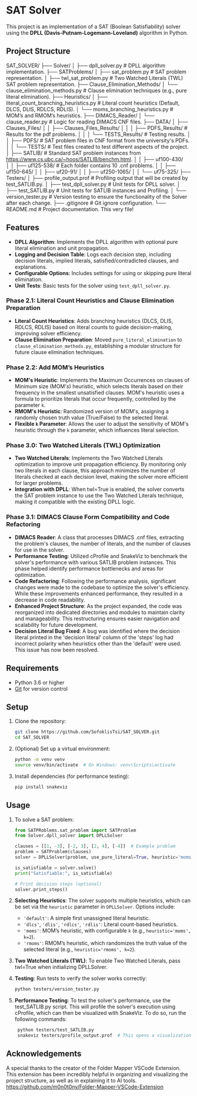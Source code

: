 # SAT Solver

This project is an implementation of a SAT (Boolean Satisfiability) solver using the **DPLL (Davis-Putnam-Logemann-Loveland)** algorithm in Python.

## Project Structure

SAT_SOLVER/
├── Solver/
│   ├── dpll_solver.py                # DPLL algorithm implementation.
├── SATProblems/
│   ├── sat_problem.py                # SAT problem representation.
│   ├── twl_sat_problem.py            # Two Watched Literals (TWL) SAT problem representation.
├── Clause_Elimination_Methods/
│   └── clause_elimination_methods.py  # Clause elimination techniques (e.g., pure literal elimination).
├── Heuristics/
│   ├── literal_count_branching_heuristics.py  # Literal count heuristics (Default, DLCS, DLIS, RDLCS, RDLIS).
│   └── moms_branching_heuristics.py           # MOM’s and RMOM’s heuristics.
├── DIMACS_Reader/
│   └── clause_reader.py             # Logic for reading DIMACS CNF files.
├── DATA/
│   ├── Clauses_Files/
│   │   ├── Clauses_Files_Results/
│   │   │   ├── PDFS_Results/       # Results for the pdf problems.
│   │   │   └── TESTS_Results/      # Testing results.
│   │   ├── PDFS/                   # SAT problem files in CNF format from the university's PDFs.
│   │   └── TESTS/                  # Test files created to test different aspects of the project.
│   ├── SATLIB/                     # Standard SAT problem instances from https://www.cs.ubc.ca/~hoos/SATLIB/benchm.html.
│   │   ├── uf100-430/              
│   │   ├── uf125-538/              # Each folder contains 10 .cnf problems.
│   │   ├── uf150-645/
│   │   ├── uf20-91/
│   │   ├── uf250-1065/
│   │   └── uf75-325/
├── Testers/
│   ├── profile_output.prof          # Profiling output that will be created by test_SATLIB.py.
│   ├── test_dpll_solver.py          # Unit tests for DPLL solver.
│   ├── test_SATLIB.py               # Unit tests for SATLIB instances and Profiling.
│   └── version_tester.py            # Version testing to ensure the functionality of the Solver after each change.
├── .gitignore                       # Git ignore configuration.
└── README.md                        # Project documentation. This very file!


## Features

- **DPLL Algorithm**: Implements the DPLL algorithm with optional pure literal elimination and unit propagation.
- **Logging and Decision Table**: Logs each decision step, including decision literals, implied literals, satisfied/contradicted clauses, and explanations.
- **Configurable Options**: Includes settings for using or skipping pure literal elimination.
- **Unit Tests**: Basic tests for the solver using `test_dpll_solver.py`.

### Phase 2.1: Literal Count Heuristics and Clause Elimination Preparation

- **Literal Count Heuristics**: Adds branching heuristics (DLCS, DLIS, RDLCS, RDLIS) based on literal counts to guide decision-making, improving solver efficiency.
- **Clause Elimination Preparation**: Moved `pure_literal_elimination` to `clause_elimination_methods.py`, establishing a modular structure for future clause elimination techniques.

### Phase 2.2: Add MOM’s Heuristics

- **MOM's Heuristic**: Implements the Maximum Occurrences on clauses of Minimum size (MOM's) heuristic, which selects literals based on their frequency in the smallest unsatisfied clauses. MOM's heuristic uses a formula to prioritize literals that occur frequently, controlled by the parameter `k`.
- **RMOM's Heuristic**: Randomized version of MOM's, assigning a randomly chosen truth value (True/False) to the selected literal.
- **Flexible `k` Parameter**: Allows the user to adjust the sensitivity of MOM's heuristic through the `k` parameter, which influences literal selection. 

### Phase 3.0: Two Watched Literals (TWL) Optimization

- **Two Watched Literals**: Implements the Two Watched Literals optimization to improve unit propagation efficiency. By monitoring only two literals in each clause, this approach minimizes the number of literals checked at each decision level, making the solver more efficient for larger problems.
- **Integration with DPLL**: When twl=True is enabled, the solver converts the SAT problem instance to use the Two Watched Literals technique, making it compatible with the existing DPLL logic.

### Phase 3.1: DIMACS Clause Form Compatibility and Code Refactoring

- **DIMACS Reader**: A class that processes DIMACS .cnf files, extracting the problem's clauses, the number of literals, and the number of clauses for use in the solver.
- **Performance Testing**: Utilized cProfile and SnakeViz to benchmark the solver's performance with various SATLIB problem instances. This phase helped identify performance bottlenecks and areas for optimization.
- **Code Refactoring**: Following the performance analysis, significant changes were made to the codebase to optimize the solver's efficiency. While these improvements enhanced performance, they resulted in a decrease in code readability. 
- **Enhanced Project Structure**: As the project expanded, the code was reorganized into dedicated directories and modules to maintain clarity and manageability. This restructuring ensures easier navigation and scalability for future development.
- **Decision Literal Bug Fixed**: A bug was identified where the decision literal printed in the 'decision literal' column of the 'steps' log had incorrect polarity when heuristics other than the 'default' were used. This issue has now been resolved.

## Requirements

- Python 3.6 or higher
- [Git](https://git-scm.com/) for version control

## Setup

1. Clone the repository:
    ```bash
    git clone https://github.com/SofoklisTsi/SAT_SOLVER.git
    cd SAT_SOLVER
    ```

2. (Optional) Set up a virtual environment:
    ```bash
    python -m venv venv
    source venv/bin/activate  # On Windows: venv\Scripts\activate
    ```

3. Install dependencies (for performance testing):
    ```bash
    pip install snakeviz
    ```

## Usage

1. To solve a SAT problem:
    ```python
    from SATPRoblems.sat_problem import SATProblem
    from Solver.dpll_solver import DPLLSolver

    clauses = [[1, -3], [-2, 3], [2, 4], [-4]]  # Example problem
    problem = SATProblem(clauses)
    solver = DPLLSolver(problem, use_pure_literal=True, heuristic='moms', k=2, twl=True)

    is_satisfiable = solver.solve()
    print("Satisfiable:", is_satisfiable)

    # Print decision steps (optional)
    solver.print_steps()
    ```

2. **Selecting Heuristics**:
   The solver supports multiple heuristics, which can be set via the `heuristic` parameter in `DPLLSolver`. Options include:
   - `'default'`: A simple first unassigned literal heuristic.
   - `'dlcs'`, `'dlis'`, `'rdlcs'`, `'rdlis'`: Literal count-based heuristics.
   - `'moms'`: MOM’s heuristic, with configurable `k` (e.g., `heuristic='moms', k=2`).
   - `'rmoms'`: RMOM’s heuristic, which randomizes the truth value of the selected literal (e.g., `heuristic='rmoms', k=2`).

3. **Two Watched Literals (TWL)**:
    To enable Two Watched Literals, pass twl=True when initializing DPLLSolver.

4. **Testing**:
   Run tests to verify the solver works correctly:
   ```bash
   python testers/version_tester.py
   ```

5. **Performance Testing**:
   To test the solver's performance, use the test_SATLIB.py script. This will profile the solver's execution using cProfile, which can then be visualized with SnakeViz. To do so, run the following commands:
   ```bash
    python testers/test_SATLIB.py
    snakeviz testers/profile_output.prof  # This opens a visualization of the profiling data
   ```

## Acknowledgements
A special thanks to the creator of the Folder Mapper VSCode Extension. This extension has been incredibly helpful in organizing and visualizing the project structure, as well as in explaining it to AI tools. https://github.com/m0n0t0ny/Folder-Mapper-VSCode-Extension
